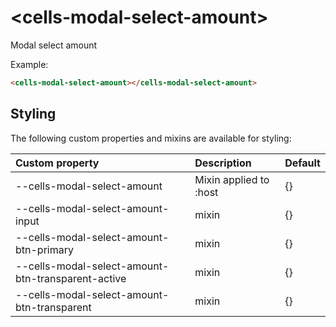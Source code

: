 # &lt;cells-modal-select-amount&gt;

Modal select amount

Example:
```html
<cells-modal-select-amount></cells-modal-select-amount>
```

## Styling

The following custom properties and mixins are available for styling:

| Custom property | Description     | Default        |
|:----------------|:----------------|:---------------|
| --cells-modal-select-amount  | Mixin applied to :host     | {}  |
| --cells-modal-select-amount-input | mixin | {} |
| --cells-modal-select-amount-btn-primary | mixin | {} |
| --cells-modal-select-amount-btn-transparent-active  | mixin | {} |
| --cells-modal-select-amount-btn-transparent | mixin | {} |
